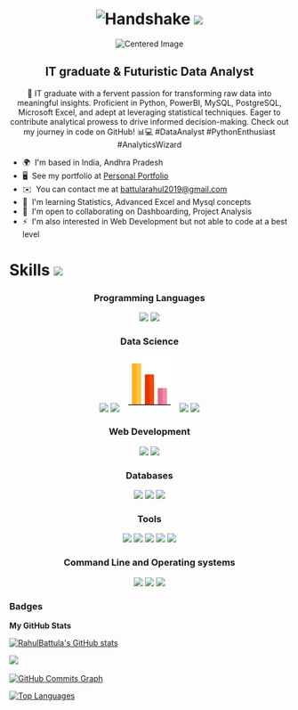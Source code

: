 <h1 align="center">
    <img src="https://user-images.githubusercontent.com/74038190/216120981-b9507c36-0e04-4469-8e27-c99271b45ba5.png" alt="Handshake" width="70" />
    <img src="https://readme-typing-svg.herokuapp.com/?font=Righteous&size=35&center=true&vCenter=true&width=200&height=60&duration=4000&lines=Hi+There!;+I'm+Rahul!;" />
</h1>

<p align="center">
  <img src="https://user-images.githubusercontent.com/74038190/229223263-cf2e4b07-2615-4f87-9c38-e37600f8381a.gif" width="5rem" alt="Centered Image" />
</p>


<h2 align="center">IT graduate & Futuristic Data Analyst</h2>


<p align="center">🚀 IT graduate with a fervent passion for transforming raw data into meaningful insights. Proficient in Python, PowerBI, MySQL, PostgreSQL, Microsoft Excel, and adept at leveraging statistical techniques. Eager to contribute analytical prowess to drive informed decision-making. Check out my journey in code on GitHub! 📊💻 #DataAnalyst #PythonEnthusiast #AnalyticsWizard</p> 

* 🌍  I'm based in India, Andhra Pradesh
* 🖥️  See my portfolio at [Personal Portfolio](http://rahul-battula-personal.framer.website)
* ✉️  You can contact me at [battularahul2019@gmail.com](mailto:battularahul2019@gmail.com)
* 🧠  I'm learning Statistics, Advanced Excel and Mysql concepts
* 🤝  I'm open to collaborating on Dashboarding, Project Analysis
* ⚡  I'm also interested in Web Development but not able to code at a best level

# Skills <img src="https://user-images.githubusercontent.com/74038190/212284087-bbe7e430-757e-4901-90bf-4cd2ce3e1852.gif" width="30">

<h3 align="center">Programming Languages</h2>
<p align="center">
  <img src="https://github.com/RahulBattula/RahulBattula/assets/96605083/262cdb57-5ef3-4b77-bd81-76d9da39a162" width="100">
  <img src="https://github.com/RahulBattula/RahulBattula/assets/96605083/7237871c-1b46-415f-a023-abcb54cb3480" width="100">
</p>

<h3 align="center">Data Science</h3>
<p align="center">
  <img src="https://github.com/RahulBattula/RahulBattula/assets/96605083/85250ca0-ed7d-4c33-bead-9a5822497a75" width="100">
  <img src="https://github.com/RahulBattula/RahulBattula/assets/96605083/6139f38b-d979-4d4e-b5bc-85009cf74982" width="100">
  <img src="https://github.com/RahulBattula/GIFs/blob/main/wired-flat-153-bar-chart.gif" width="100">
  <img src="https://github.com/RahulBattula/RahulBattula/assets/96605083/4b336abb-c3ed-49e3-991e-427dd4fb951b" width="100">
  <img src="https://github.com/RahulBattula/RahulBattula/assets/96605083/59f348d8-e2f7-4586-b08d-8088ffdf9644" width="100">
</p>

<h3 align="center">Web Development</h3>
<p align="center">
  <img src="https://github.com/Anmol-Baranwal/Cool-GIFs-For-GitHub/assets/74038190/29fd6286-4e7b-4d6c-818f-c4765d5e39a9" width="100">
  <img src="https://github.com/Anmol-Baranwal/Cool-GIFs-For-GitHub/assets/74038190/67f477ed-6624-42da-99f0-1a7b1a16eecb" width="100">
</p>
  

<h3 align="center">Databases</h3>
<p align="center">
  <img src="https://github.com/RahulBattula/RahulBattula/assets/96605083/c05a38fe-fca3-4a3c-a78c-8700f0fac298" width="100">
  <img src="https://github.com/RahulBattula/RahulBattula/assets/96605083/731f7d30-ef71-43fd-b777-7340b5c2239c" width="100">
  <img src="https://github.com/Anmol-Baranwal/Cool-GIFs-For-GitHub/assets/74038190/398b19b1-9aae-4c1f-8bc0-d172a2c08d68" width="100">
</p>

<h3 align="center">Tools</h3>
<p align="center">
  <img src="https://github.com/RahulBattula/RahulBattula/assets/96605083/fb60e373-0518-4e56-9e0d-9b249358ae2d" width="100">
  <img src="https://github.com/RahulBattula/RahulBattula/assets/96605083/19bf87ff-433a-4030-9cbd-c28e49363820" width="100">
  <img src="https://github.com/RahulBattula/RahulBattula/assets/96605083/0d358a5a-7d58-4906-b623-28e297775ca8" width="100">
  <img src="https://github.com/RahulBattula/RahulBattula/assets/96605083/76ab9841-402b-4abb-a7fc-9f9ee1bce6dc" width="100">
  <img src="https://github.com/RahulBattula/RahulBattula/assets/96605083/cc9bf01d-a3a0-421b-b3f8-0fb29dc8813f" width="100">
</p>

<h3 align="center">Command Line and Operating systems</h3>
<p align="center">
  <img src="https://github.com/RahulBattula/RahulBattula/assets/96605083/0cab761e-e8c3-4877-a0f9-5338b38ab010" width="100">
  <img src="https://github.com/RahulBattula/RahulBattula/assets/96605083/fe3d25dc-8376-45ef-a1bc-b9ca30b4810d" width="100">
  <img src="https://github.com/RahulBattula/RahulBattula/assets/96605083/3827ebc8-8aac-4a23-80ac-3b3bb5074dad" width="100">
</p>

### Badges

<b>My GitHub Stats</b>

<a href="http://www.github.com/RahulBattula"><img src="https://github-readme-stats.vercel.app/api?username=RahulBattula&show_icons=true&hide=issues,&count_private=true&title_color=0891b2&text_color=ffffff&icon_color=0891b2&bg_color=1c1917&hide_border=true&show_icons=true" alt="RahulBattula's GitHub stats" /></a>

<a href="http://www.github.com/RahulBattula"><img src="https://github-readme-streak-stats.herokuapp.com/?user=RahulBattula&stroke=ffffff&background=1c1917&ring=0891b2&fire=0891b2&currStreakNum=ffffff&currStreakLabel=0891b2&sideNums=ffffff&sideLabels=ffffff&dates=ffffff&hide_border=true" /></a>

<a href="http://www.github.com/RahulBattula"><img src="https://github-readme-activity-graph.cyclic.app/graph?username=RahulBattula&bg_color=1c1917&color=ffffff&line=0891b2&point=ffffff&area_color=1c1917&area=true&hide_border=true&custom_title=GitHub%20Commits%20Graph" alt="GitHub Commits Graph" /></a>

<a href="https://github.com/RahulBattula" align="left"><img src="https://github-readme-stats.vercel.app/api/top-langs/?username=RahulBattula&langs_count=10&title_color=0891b2&text_color=ffffff&icon_color=0891b2&bg_color=1c1917&hide_border=true&locale=en&custom_title=Top%20%Languages" alt="Top Languages" /></a>
